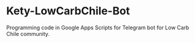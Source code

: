 # Kety-LowCarbChile-Bot
Programming code in Google Apps Scripts for Telegram bot for Low Carb Chile community.
